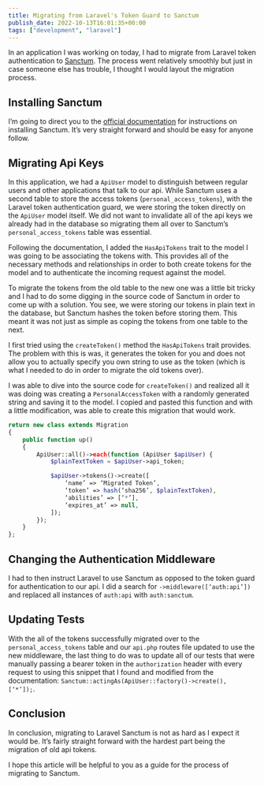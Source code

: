 ```yaml
---
title: Migrating from Laravel's Token Guard to Sanctum
publish_date: 2022-10-13T16:01:35+00:00
tags: ["development", "laravel"]
---
```


In an application I was working on today, I had to migrate from Laravel token authentication to [Sanctum](https://laravel.com/docs/9.x/sanctum). The process went relatively smoothly but just in case someone else has trouble, I thought I would layout the migration process.

## Installing Sanctum

I’m going to direct you to the [official documentation](https://laravel.com/docs/9.x/sanctum#installation) for instructions on installing Sanctum. It’s very straight forward and should be easy for anyone follow.

## Migrating Api Keys

In this application, we had a `ApiUser` model to distinguish between regular users and other applications that talk to our api. While Sanctum uses a second table to store the access tokens (`personal_access_tokens`), with the Laravel token authentication guard, we were storing the token directly on the `ApiUser` model itself. We did not want to invalidate all of the api keys we already had in the database so migrating them all over to Sanctum’s `personal_access_tokens` table was essential.

Following the documentation, I added the `HasApiTokens` trait to the model I was going to be associating the tokens with. This provides all of the necessary methods and relationships in order to both create tokens for the model and to authenticate the incoming request against the model.

To migrate the tokens from the old table to the new one was a little bit tricky and I had to do some digging in the source code of Sanctum in order to come up with a solution. You see, we were storing our tokens in plain text in the database, but Sanctum hashes the token before storing them. This meant it was not just as simple as coping the tokens from one table to the next.

I first tried using the `createToken()` method the `HasApiTokens` trait provides. The problem with this is was, it generates the token for you and does not allow you to actually specify you own string to use as the token (which is what I needed to do in order to migrate the old tokens over).

I was able to dive into the source code for `createToken()` and realized all it was doing was creating a `PersonalAccessToken` with a randomly generated string and saving it to the model. I copied and pasted this function and with a little modification, was able to create this migration that would work.

```php
return new class extends Migration
{
    public function up()
    {
        ApiUser::all()->each(function (ApiUser $apiUser) {
            $plainTextToken = $apiUser->api_token;

            $apiUser->tokens()->create([
                ‘name’ => ‘Migrated Token’,
                ‘token’ => hash(‘sha256’, $plainTextToken),
                ‘abilities’ => [‘*’],
                ‘expires_at’ => null,
            ]);
        });
    }
};
```

## Changing the Authentication Middleware

I had to then instruct Laravel to use Sanctum as opposed to the token guard for authentication to our api. I did a search for `->middleware([‘auth:api’])` and replaced all instances of `auth:api` with `auth:sanctum`.

## Updating Tests

With the all of the tokens successfully migrated over to the `personal_access_tokens` table and our `api.php` routes file updated to use the new middleware, the last thing to do was to update all of our tests that were manually passing a bearer token in the `authorization` header with every request to using this snippet that I found and modified from the documentation: `Sanctum::actingAs(ApiUser::factory()->create(), [‘*’]);`.

## Conclusion

In conclusion, migrating to Laravel Sanctum is not as hard as I expect it would be. It’s fairly straight forward with the hardest part being the migration of old api tokens.

I hope this article will be helpful to you as a guide for the process of migrating to Sanctum.
